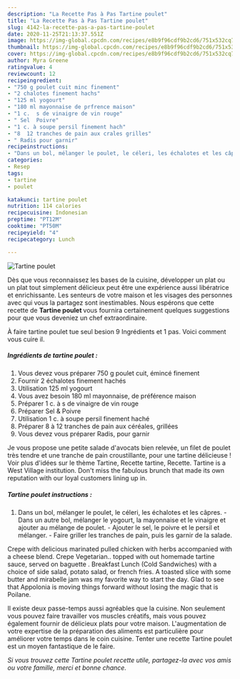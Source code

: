 ```yaml
---
description: "La Recette Pas à Pas Tartine poulet"
title: "La Recette Pas à Pas Tartine poulet"
slug: 4142-la-recette-pas-a-pas-tartine-poulet
date: 2020-11-25T21:13:37.551Z
image: https://img-global.cpcdn.com/recipes/e8b9f96cdf9b2cd6/751x532cq70/tartine-poulet-photo-principale-de-la-recette.jpg
thumbnail: https://img-global.cpcdn.com/recipes/e8b9f96cdf9b2cd6/751x532cq70/tartine-poulet-photo-principale-de-la-recette.jpg
cover: https://img-global.cpcdn.com/recipes/e8b9f96cdf9b2cd6/751x532cq70/tartine-poulet-photo-principale-de-la-recette.jpg
author: Myra Greene
ratingvalue: 4
reviewcount: 12
recipeingredient:
- "750 g poulet cuit minc finement"
- "2 chalotes finement hachs"
- "125 ml yogourt"
- "180 ml mayonnaise de prfrence maison"
- "1 c.  s de vinaigre de vin rouge"
- " Sel  Poivre"
- "1 c. à soupe persil finement hach"
- "8  12 tranches de pain aux crales grilles"
- " Radis pour garnir"
recipeinstructions:
- "Dans un bol, mélanger le poulet, le céleri, les échalotes et les câpres. Dans un autre bol, mélanger le yogourt, la mayonnaise et le vinaigre et ajouter au mélange de poulet. Ajouter le sel, le poivre et le persil et mélanger. Faire griller les tranches de pain, puis les garnir de la salade."
categories:
- Resep
tags:
- tartine
- poulet

katakunci: tartine poulet 
nutrition: 114 calories
recipecuisine: Indonesian
preptime: "PT12M"
cooktime: "PT50M"
recipeyield: "4"
recipecategory: Lunch

---
```



![Tartine poulet](https://img-global.cpcdn.com/recipes/e8b9f96cdf9b2cd6/751x532cq70/tartine-poulet-photo-principale-de-la-recette.jpg)

Dès que vous reconnaissez les bases de la cuisine, développer un plat ou un plat tout simplement délicieux peut être une expérience aussi libératrice et enrichissante. Les senteurs de votre maison et les visages des personnes avec qui vous la partagez sont inestimables. Nous espérons que cette recette de <strong> Tartine poulet </strong> vous fournira certainement quelques suggestions pour que vous deveniez un chef extraordinaire.

<!--inarticleads1-->

À faire tartine poulet tue seul besion 9 Ingrédients et 1 pas. Voici comment vous cuire il.

##### Ingrédients de tartine poulet :

1. Vous devez vous préparer 750 g poulet cuit, émincé finement
1. Fournir 2 échalotes finement hachés
1. Utilisation 125 ml yogourt
1. Vous avez besoin 180 ml mayonnaise, de préférence maison
1. Préparer 1 c. à s de vinaigre de vin rouge
1. Préparer  Sel &amp; Poivre
1. Utilisation 1 c. à soupe persil finement haché
1. Préparer 8 à 12 tranches de pain aux céréales, grillées
1. Vous devez vous préparer  Radis, pour garnir


Je vous propose une petite salade d&#39;avocats bien relevée, un filet de poulet très tendre et une tranche de pain croustillante, pour une tartine délicieuse ! Voir plus d&#39;idées sur le thème Tartine, Recette tartine, Recette. Tartine is a West Village institution. Don&#39;t miss the fabulous brunch that made its own reputation with our loyal customers lining up in. 

<!--inarticleads2-->

##### Tartine poulet instructions :

1. Dans un bol, mélanger le poulet, le céleri, les échalotes et les câpres. - Dans un autre bol, mélanger le yogourt, la mayonnaise et le vinaigre et ajouter au mélange de poulet. - Ajouter le sel, le poivre et le persil et mélanger. - Faire griller les tranches de pain, puis les garnir de la salade.


Crepe with delicious marinated pulled chicken with herbs accompanied with a cheese blend. Crepe Vegetarian.. topped with out homemade tartine sauce, served on baguette . Breakfast Lunch (Cold Sandwiches) with a choice of side salad, potato salad, or french fries. A toasted slice with some butter and mirabelle jam was my favorite way to start the day. Glad to see that Appolonia is moving things forward without losing the magic that is Poilane. 

<!--inarticleads1-->

<p>
Il existe deux passe-temps aussi agréables que la cuisine. Non seulement vous pouvez faire travailler vos muscles créatifs, mais vous pouvez également fournir de délicieux plats pour votre maison. L'augmentation de votre expertise de la préparation des aliments est particulière pour améliorer votre temps dans le coin cuisine. Tenter une recette Tartine poulet est un moyen fantastique de le faire.
</p>

<p>
<i>Si vous trouvez cette Tartine poulet recette utile, partagez-la avec vos amis ou votre famille, merci et bonne chance.</i>
</p>
